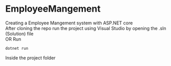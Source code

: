 # EmployeeMangement
Creating a Employee Mangement system with ASP.NET core  
After cloning the repo run the project using Visual Studio by opening the .sln (Solution) file  
OR Run  
```
dotnet run
```  
Inside the project folder  


